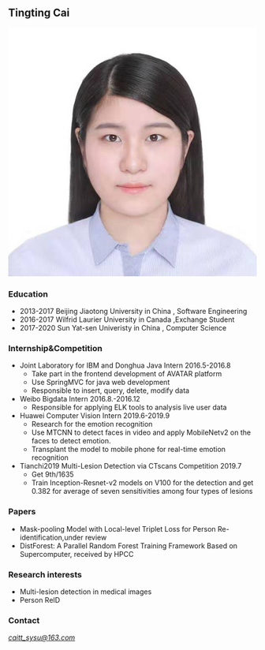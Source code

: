 ## Tingting Cai
![](https://github.com/emmachoose/emmachoose.github.io/blob/master/%E5%9B%BE%E7%89%87.jpg)
### Education
+	2013-2017 		Beijing Jiaotong University in China	,	Software Engineering 	
+	2016-2017 		Wilfrid Laurier University in Canada	 ,Exchange Student 	
+	2017-2020		  Sun Yat-sen Univeristy in China		  ,   Computer Science

### Internship&Competition
+ Joint Laboratory for IBM and Donghua     Java Intern     2016.5-2016.8
    + Take part in the frontend development of AVATAR platform
    + Use SpringMVC for java web development
    + Responsible to insert, query, delete, modify data
+ Weibo     Bigdata Intern     2016.8.-2016.12
    + Responsible for applying ELK tools to analysis live user data
+ Huawei     Computer Vision Intern     2019.6-2019.9
    + Research for the emotion recognition
    + Use MTCNN to detect faces in video and apply MobileNetv2 on the faces to detect emotion.
    + Transplant the model to mobile phone for real-time emotion recognition
+ Tianchi2019 Multi-Lesion Detection via CTscans     Competition     2019.7
    + Get 9th/1635
    + Train Inception-Resnet-v2 models on V100 for the detection and get 0.382 for average of seven sensitivities among four types of lesions

### Papers
+ Mask-pooling Model with Local-level Triplet Loss for Person Re-identification,under review
+ DistForest: A Parallel Random Forest Training Framework Based on Supercomputer, received by HPCC

### Research interests
+ Multi-lesion detection in medical images
+ Person ReID

### Contact
   *caitt_sysu@163.com*
